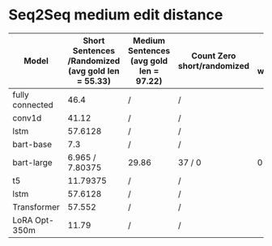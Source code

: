 # Seq2Seq medium edit distance

| Model               | Short Sentences /Randomized <br> (avg gold len = 55.33)  | Medium Sentences <br> (avg gold len = 97.22) | Count Zero short/randomized   | Count Zero w/medium
|---------------------|----------------------------------------------|----------------------------------------------|----------------------|--------------------
| fully connected     | 46.4                                         | /                                            | /                    |
| conv1d              | 41.12                                        | /                                            | /                    |
| lstm                | 57.6128                                      | /                                            | /                    |
| bart-base           | 7.3                                          | /                                            | /                    |
| bart-large          | 6.965  /  7.80375                            | 29.86                                        | 37 /  0              | 0
| t5                  | 11.79375                                     | /                                            | /                    |
| lstm                | 57.6128                                      | /                                            | /                    |
| Transformer         | 57.552                                       | /                                            | /                    |
| LoRA Opt-350m       | 11.79                                        | /                                            | /                    |


